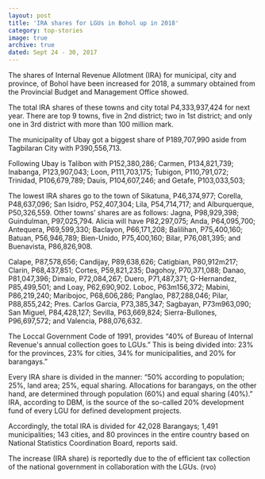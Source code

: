 ```yaml
---
layout: post
title: 'IRA shares for LGUs in Bohol up in 2018'
category: top-stories
image: true
archive: true
dated: Sept 24 - 30, 2017
---
```


The shares of Internal Revenue Allotment (IRA) for municipal, city and province, of Bohol have been increased for 2018, a summary obtained from the Provincial Budget and Management Office showed.

The total IRA shares of these towns and city total P4,333,937,424 for next year.
There are top 9 towns, five in 2nd district; two in 1st district; and only one in 3rd district with more than 100 million mark.

The municipality of Ubay got a biggest share of P189,707,990 aside from Tagbilaran City with P390,556,713.

Following Ubay is Talibon with P152,380,286; Carmen, P134,821,739; Inabanga, P123,907,043; Loon, P111,703,175; Tubigon, P110,791,072; Trinidad, P106,679,789; Dauis, P104,607,246; and Getafe, P103,033,503;

The lowest IRA shares go to the town of Sikatuna, P46,374,977; Corella, P48,637,096; San Isidro, P52,407,304; Lila, P54,714,717; and Alburquerque, P50,326,559.
Other towns’ shares are as follows: Jagna, P98,929,398; Guindulman, P97,025,794. Alicia will have P82,297,075; Anda, P64,095,700; Antequera, P69,599,330; Baclayon, P66,171,208; Balilihan, P75,400,160; Batuan, P56,946,789; Bien-Unido, P75,400,160; Bilar, P76,081,395; and Buenavista, P86,826,908. 

Calape, P87,578,656; Candijay, P89,638,626; Catigbian, P80,912m217; Clarin, P68,437,851; Cortes, P59,821,235; Dagohoy, P70,371,088; Danao, P81,047,396; Dimaio, P72,084,267; Duero, P71,487,371; G-Hernandez, P85,499,501; and Loay, P62,690,902.
Loboc, P63m156,372; Mabini, P86,219,240; Maribojoc, P68,606,286; Panglao, P87,288,046; Pilar, P88,855,242; Pres. Carlos Garcia, P73,385,347; Sagbayan, P73m963,090; San Miguel, P84,428,127; Sevilla, P63,669,824; Sierra-Bullones,  P96,697,572; and  Valencia,  P88,076,632.

The Loccal Government Code of 1991, provides “40% of Bureau of Internal Revenue's annual collection goes to LGUs.” This is being divided into: 23% for the provinces, 23% for cities, 34% for municipalities, and 20% for barangays.”

Every IRA share is divided in the manner: “50% according to population; 25%, land area; 25%, equal sharing. Allocations for barangays, on the other hand, are determined through population (60%) and equal sharing (40%).” IRA, according to DBM, is the source of the so-called 20% development fund of every LGU for defined development projects.

Accordingly, the total IRA is divided for 42,028 Barangays; 1,491 municipalities; 143 cities, and 80 provinces in the entire country based on National Statistics Coordination Board, reports said.

The increase (IRA share) is reportedly due to the of efficient tax collection of the national government in collaboration with the LGUs. (rvo)
